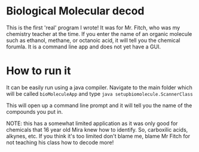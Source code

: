 # Biological Molecular decod
This is the first 'real' program I wrote! It was for Mr. Fitch, who was my chemistry teacher at the time. If you enter the name of an organic molecule such as ethanol, methane, or octanoic acid, it will tell you the chemical forumla. It is a command line app and does not yet have a GUI.

# How to run it
It can be easily run using a java compiler. Navigate to the main folder which will be called `bioMoleculeApp` and type `java setupbiomolecule.ScannerClass`

This will open up a command line prompt and it will tell you the name of the compounds you put in.

NOTE: this has a somewhat limited application as it was only good for chemicals that 16 year old Mira knew how to identify. So, carboxilic acids, alkynes, etc. If you think it's too limited don't blame me, blame Mr Fitch for not teaching his class how to decode more!

